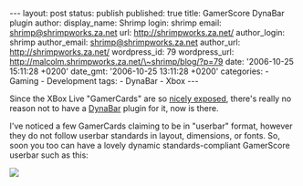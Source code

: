 --- layout: post status: publish published: true title: GamerScore
DynaBar plugin author: display\_name: Shrimp login: shrimp email:
shrimp@shrimpworks.za.net url: http://shrimpworks.za.net/ author\_login:
shrimp author\_email: shrimp@shrimpworks.za.net author\_url:
http://shrimpworks.za.net/ wordpress\_id: 79 wordpress\_url:
http://malcolm.shrimpworks.za.net/\~shrimp/blog/?p=79 date: '2006-10-25
15:11:28 +0200' date\_gmt: '2006-10-25 13:11:28 +0200' categories: -
Gaming - Development tags: - DynaBar - Xbox ---

Since the XBox Live "GamerCards" are so [nicely
exposed](http://gamercard.xbox.com/ShrimpyZA.card), there's really no
reason not to have a
[DynaBar](http://shrimpworks.za.net/projects/dynabar/) plugin for it,
now is there.

I've noticed a few GamerCards claiming to be in "userbar" format,
however they do not follow userbar standards in layout, dimensions, or
fonts. So, soon you too can have a lovely dynamic standards-compliant
GamerScore userbar such as this:

![](http://dynabar.shrimpworks.za.net/show/shrimpyZA.png)
